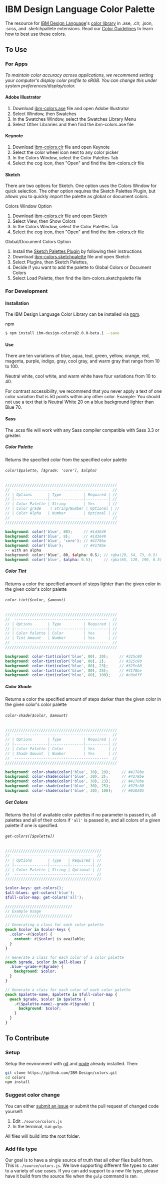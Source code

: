 IBM Design Language Color Palette
===================================

The resource for [IBM Design Language](https://www.ibm.com/design/language/)'s [color library](https://www.ibm.com/design/language/resources/color-library/) in .ase, .clr, .json, .scss, and .sketchpallete extensions. Read our [Color Guidelines](https://www.ibm.com/design/language/framework/visual/color/) to learn how to best use these colors.

## To Use

### For Apps

*To maintain color accuracy across applications, we recommend setting your computer's display color profile to sRGB. You can change this under system preferences/display/color.*

#### Adobe Illustrator

1. Download [ibm-colors.ase](https://github.com/IBM-Design/colors/raw/v2.0/ibm-colors.ase) file and open Adobe Illustrator
2. Select Window, then Swatches
3. In the Swatches Window, select the Swatches Library Menu
4. Select Other Libraries and then find the ibm-colors.ase file

#### Keynote

1. Download [ibm-colors.clr](https://github.com/IBM-Design/colors/raw/v2.0/ibm-colors.clr) file and open Keynote
2. Select the color wheel icon next to any color picker
3. In the Colors Window, select the Color Palettes Tab
4. Select the cog icon, then "Open" and find the ibm-colors.clr file

#### Sketch
There are two options for Sketch. One option uses the Colors Window for quick selection. The other option requires the Sketch Palettes Plugin, but allows you to quickly import the palette as global or document colors.

Colors Window Option

1. Download [ibm-colors.clr](https://github.com/IBM-Design/colors/raw/v2.0/ibm-colors.clr) file and open Sketch
2. Select View, then Show Colors
3. In the Colors Window, select the Color Palettes Tab
4. Select the cog icon, then "Open" and find the ibm-colors.clr file

Global/Document Colors Option

1. Install the [Sketch Palettes Plugin](https://github.com/andrewfiorillo/sketch-palettes) by following their instructions
2. Download [ibm-colors.sketchpalette](https://github.com/IBM-Design/colors/raw/v2.0/ibm-colors.sketchpalette) file and open Sketch
2. Select Plugins, then Sketch Palettes,
3. Decide if you want to add the palette to Global Colors or Document Colors
4. Select Load Palette, then find the ibm-colors.sketchpalette file

### For Development

#### Installation
The IBM Design Language Color Library can be installed via [npm](https://www.npmjs.com/).

npm
```bash
$ npm install ibm-design-colors@2.0.0-beta.1 --save
```
#### Use

There are ten variations of blue, aqua, teal, green, yellow, orange, red, magenta, purple, indigo, gray, cool gray, and warm gray that range from 10 to 100.

Neutral white, cool white, and warm white have four variations from 10 to 40.

For contrast accessibility, we recommend that you never apply a text of one color variation that is 50 points within any other color. Example: You should not use a text that is Neutral White 20 on a blue background lighter than Blue 70.

#### Sass

The .scss file will work with any Sass compiler compatible with Sass 3.3 or greater.

##### Color Palette

Returns the specified color from the specified color palette

###### `color($palette, [$grade: 'core'], $alpha)`

```scss
//////////////////////////////////////////////////
//  ------------------------------------------  //
// | Options       | Type          | Required | //
// |---------------|---------------|----------| //
// | Color Palette | String        | Yes      | //
// | Color grade    | String/Number | Optional | //
// | Color Alpha   | Number        | Optional | //
//  ------------------------------------------  //
//////////////////////////////////////////////////

background: color('blue', 80);     // #1d3649
background: color('blue', 8);      // #1d3649
background: color('blue', 'core'); // #4178be
background: color('blue');         // #4178be
-- with an alpha
background: color('blue', 80, $alpha: 0.5); // rgba(29, 54, 73, 0.5)
background: color('blue', $alpha: 0.5);     // rgba(65, 120, 190, 0.5)

```

##### Color Tint

Returns a color the specified amount of steps lighter than the given color in the given color's color palette

###### `color-tint($color, $amount)`

```scss
//////////////////////////////////////////////////
//  ------------------------------------------  //
// | Options       | Type          | Required | //
// |---------------|---------------|----------| //
// | Color Palette | Color         | Yes      | //
// | Tint Amount   | Number        | Yes      | //
//  ------------------------------------------  //
//////////////////////////////////////////////////

background: color-tint(color('blue', 80), 20);     // #325c80
background: color-tint(color('blue', 80), 2);      // #325c80
background: color-tint(color('blue', 80), 23);     // #325c80
background: color-tint(color('blue', 80), 25);     // #4178be
background: color-tint(color('blue', 80), 100);    // #c0e6ff
```

##### Color Shade

Returns a color the specified amount of steps darker than the given color in the given color's color palette

###### `color-shade($color, $amount)`

```scss
//////////////////////////////////////////////////
//  ------------------------------------------  //
// | Options       | Type          | Required | //
// |---------------|---------------|----------| //
// | Color Palette | Color         | Yes      | //
// | Shade Amount  | Number        | Yes      | //
//  ------------------------------------------  //
//////////////////////////////////////////////////

background: color-shade(color('blue', 30), 20);     // #4178be
background: color-shade(color('blue', 30), 2);      // #4178be
background: color-shade(color('blue', 30), 23);     // #4178be
background: color-shade(color('blue', 30), 25);     // #325c80
background: color-shade(color('blue', 30), 100);    // #010205
```

##### Get Colors

Returns the list of available color palettes if no parameter is passed in, all palettes and all of their colors if `'all'` is passed in, and all colors of a given palette if one is specified.

###### `get-colors([$palette])`

```scss
///////////////////////////////////////////
//  -----------------------------------  //
// | Options       | Type   | Required | //
// |---------------|--------|----------| //
// | Color Palette | String | Optional | //
//  -----------------------------------  //
///////////////////////////////////////////

$color-keys: get-colors();
$all-blues: get-colors('blue');
$full-color-map: get-colors('all');

//////////////////////////////
// Example Usage
//////////////////////////////

// Generating a class for each color palette
@each $color in $color-keys {
  .color--#{$color} {
    content: #{$color} is available;
  }
}

// Generate a class for each color of a color palette
@each $grade, $color in $all-blues {
  .blue--grade-#{$grade} {
    background: $color;
  }
}

// Generate a class for each color of each color palette
@each $palette-name, $palette in $full-color-map {
  @each $grade, $color in $palette {
    .#{$palette-name}--grade-#{$grade} {
      background: $color;
    }
  }
}
```

## To Contribute

### Setup

Setup the environment with [git](https://git-scm.com/) and [node](https://nodejs.org/en/) already installed. Then:

```bash
git clone https://github.com/IBM-Design/colors.git
cd colors
npm install
```

### Suggest color change

You can either [submit an issue](https://github.com/IBM-Design/colors/issues/new) or submit the pull request of changed code yourself:

1. Edit `./source/colors.js`
2. In the terminal, run `gulp`.

All files will build into the root folder.

### Add file type

Our goal is to have a single source of truth that all other files build from. This is `./source/colors.js`. We love supporting different file types to cater to a variety of use cases. If you can add support to a new file type, please have it build from the source file when the `gulp` command is ran.
